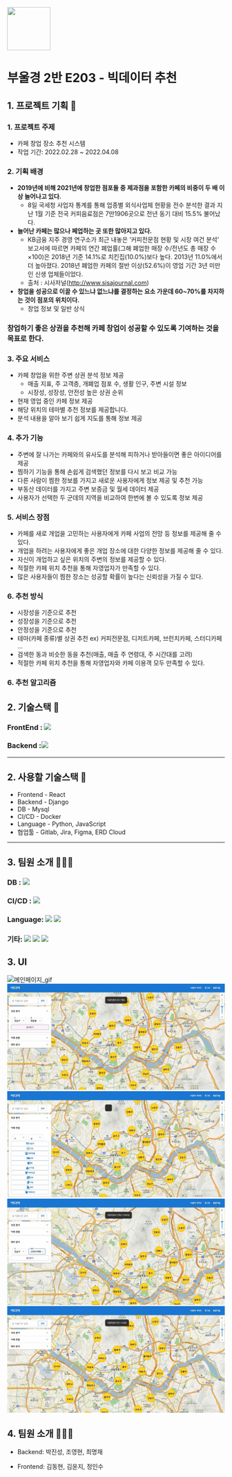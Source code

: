 <img src="/uploads/84e3ad1d3ab6c872a07130faf543f5aa/EodiyaLogo.jpg" width="100" height="100">

# 부울경 2반 E203 - 빅데이터 추천

## 1. 프로젝트 기획 📃

### 1. 프로젝트 주제

- 카페 창업 장소 추천 시스템
- 작업 기간: 2022.02.28 ~ 2022.04.08

### 2. 기획 배경

- **2019년에 비해 2021년에 창업한 점포들 중 제과점을 포함한 카페의 비중이 두 배 이상 늘어나고 있다.**
  - 8일 국세청 사업자 통계를 통해 업종별 외식사업체 현황을 전수 분석한 결과 지난 1월 기준 전국 커피음료점은 7만1906곳으로 전년 동기 대비 15.5% 불어났다.
- **늘어난 카페는 많으나 페업하는 곳 또한 많아지고 있다.**
  - KB금융 지주 경영 연구소가 최근 내놓은 ‘커피전문점 현황 및 시장 여건 분석’ 보고서에 따르면 카페의 연간 폐업률(그해 폐업한 매장 수/전년도 총 매장 수×100)은 2018년 기준 14.1%로 치킨집(10.0%)보다 높다. 2013년 11.0%에서 더 높아졌다. 2018년 폐업한 카페의 절반 이상(52.6%)이 영업 기간 3년 미만인 신생 업체들이었다.
  - 출처 : 시사저널(http://www.sisajournal.com)
- **창업을 성공으로 이끌 수 있느냐 없느냐를 결정하는 요소 가운데 60~70%를 차지하는 것이 점포의 위치이다.**
  - 창업 정보 및 일반 상식

### 창업하기 좋은 상권을 추천해 카페 창업이 성공할 수 있도록 기여하는 것을 목표로 한다.

### 3. 주요 서비스

- 카페 창업을 위한 주변 상권 분석 정보 제공
  - 매출 지표, 주 고객층, 개폐업 점포 수, 생활 인구, 주변 시설 정보
  - 시장성, 성장성, 안전성 높은 상권 순위
- 현재 영업 중인 카페 정보 제공
- 해당 위치의 테마별 추천 정보를 제공합니다.
- 분석 내용을 알아 보기 쉽게 지도를 통해 정보 제공

### 4. 추가 기능

- 주변에 잘 나가는 카페와의 유사도를 분석해 피하거나 받아들이면 좋은 아이디어를 제공
- 찜하기 기능을 통해 손쉽게 검색했던 정보를 다시 보고 비교 가능
- 다른 사람이 찜한 정보를 가지고 새로운 사용자에게 정보 제공 및 추천 가능
- 부동산 데이터를 가지고 주변 보증금 및 월세 데이터 제공
- 사용자가 선택한 두 군데의 지역을 비교하여 한번에 볼 수 있도록 정보 제공

### 5. 서비스 장점

- 카페를 새로 개업을 고민하는 사용자에게 카페 사업의 전망 등 정보를 제공해 줄 수 있다.
- 개업을 하려는 사용자에게 좋은 개업 장소에 대한 다양한 정보를 제공해 줄 수 있다.
- 자신이 개업하고 싶은 위치의 주변의 정보를 제공할 수 있다.
- 적절한 카페 위치 추천을 통해 자영업자가 만족할 수 있다.
- 많은 사용자들이 찜한 장소는 성공할 확률이 높다는 신뢰성을 가질 수 있다.

### 6. 추천 방식

- 시장성을 기준으로 추천
- 성장성을 기준으로 추천
- 안정성을 기준으로 추천
- 테마(카페 종류)별 상권 추천 ex) 커피전문점, 디저트카페, 브런치카페, 스터디카페 ...
- 검색한 동과 비슷한 동을 추천(매출, 매출 주 연령대, 주 시간대를 고려)
- 적절한 카페 위치 추천을 통해 자영업자와 카페 이용객 모두 만족할 수 있다.

### 6. 추천 알고리즘

## 2. 기술스택 📖

### FrontEnd : <img src="https://img.shields.io/badge/React-61DAFB?style=for-the-badge&logo=React&logoColor=white">

### Backend :<img src="https://img.shields.io/badge/Django-092E20?style=for-the-badge&logo=Django&logoColor=white">

---

## 2. 사용할 기술스택 📖

- Frontend - React
- Backend - Django
- DB - Mysql
- CI/CD - Docker
- Language - Python, JavaScript
- 협업툴 - Gitlab, Jira, Figma, ERD Cloud

---

## 3. 팀원 소개 🧑‍🤝‍🧑

### DB : <img src="https://img.shields.io/badge/MySQL-4479A1?style=for-the-badge&logo=MySQL&logoColor=white">

### CI/CD : <img src="https://img.shields.io/badge/Docker-2496ED?style=for-the-badge&logo=Docker&logoColor=white">

### Language: <img src="https://img.shields.io/badge/Python-3776AB?style=for-the-badge&logo=Python&logoColor=white"> <img src="https://img.shields.io/badge/JavaScript-F7DF1E?style=for-the-badge&logo=JavaScript&logoColor=white">

### 기타: <img src="https://img.shields.io/badge/GitLab-FCA121?style=for-the-badge&logo=GitLab&logoColor=white"> <img src="https://img.shields.io/badge/Jira-0052CC?style=for-the-badge&logo=Jira&logoColor=white"> <img src="https://img.shields.io/badge/Notion-000000?style=for-the-badge&logo=Notion&logoColor=white">

## 3. UI

![메인페이지_gif](README.assets/메인페이지_gif.gif)
![상권분석gif](README.assets/상권분석gif.gif)
![카페현황gif](README.assets/카페현황gif.gif)
![테마분석gif](README.assets/테마분석gif.gif)
![지도gif](README.assets/지도gif.gif)

## 4. 팀원 소개 🧑‍🤝‍🧑

- Backend: 박진성, 조영현, 최명재

- Frontend: 김동현, 김윤지, 정인수
